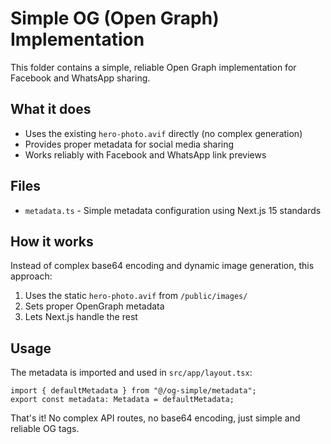 # Simple OG (Open Graph) Implementation

This folder contains a simple, reliable Open Graph implementation for Facebook and WhatsApp sharing.

## What it does

- Uses the existing `hero-photo.avif` directly (no complex generation)
- Provides proper metadata for social media sharing
- Works reliably with Facebook and WhatsApp link previews

## Files

- `metadata.ts` - Simple metadata configuration using Next.js 15 standards

## How it works

Instead of complex base64 encoding and dynamic image generation, this approach:

1. Uses the static `hero-photo.avif` from `/public/images/`
2. Sets proper OpenGraph metadata
3. Lets Next.js handle the rest

## Usage

The metadata is imported and used in `src/app/layout.tsx`:

```tsx
import { defaultMetadata } from "@/og-simple/metadata";
export const metadata: Metadata = defaultMetadata;
```

That's it! No complex API routes, no base64 encoding, just simple and reliable OG tags.
